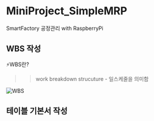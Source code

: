 # MiniProject_SimpleMRP
SmartFactory 공정관리 with RaspberryPi   

## WBS 작성    
⚡WBS란?   
>> work breakdown strucuture - 일스케줄을 의미함   

![WBS](/MiniProject_SimpleMRP/images/mbs.jpg "mbs이미지")

## 테이블 기본서 작성 

